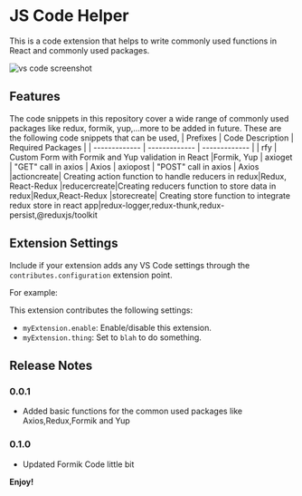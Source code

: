 # JS Code Helper
This is a code extension that helps to write commonly used functions in React and commonly used packages.

![vs code screenshot](https://github.com/amitkroutthedev/js-code-helper/assets/48612930/1c56d141-6c7e-4c94-b767-0d88b6adb9ba)


## Features

The code snippets in this repository cover a wide range of commonly used packages like redux, formik, yup,...more to be added in future. These are the following code snippets that can be used,
| Prefixes  | Code Description | Required Packages |
| ------------- | ------------- | ------------- |
| rfy  | Custom Form with Formik and Yup validation in React  |Formik, Yup
| axioget  | "GET" call in axios  | Axios
| axiopost  | "POST" call in axios  | Axios
|actioncreate| Creating action function to handle reducers in redux|Redux, React-Redux
|reducercreate|Creating reducers function to store data in redux|Redux,React-Redux
|storecreate| Creating store function to integrate redux store in react app|redux-logger,redux-thunk,redux-persist,@reduxjs/toolkit


## Extension Settings

Include if your extension adds any VS Code settings through the `contributes.configuration` extension point.

For example:

This extension contributes the following settings:

* `myExtension.enable`: Enable/disable this extension.
* `myExtension.thing`: Set to `blah` to do something.

## Release Notes
### 0.0.1
 - Added basic functions for the common used packages like Axios,Redux,Formik and Yup

### 0.1.0
 - Updated Formik Code little bit



**Enjoy!**
